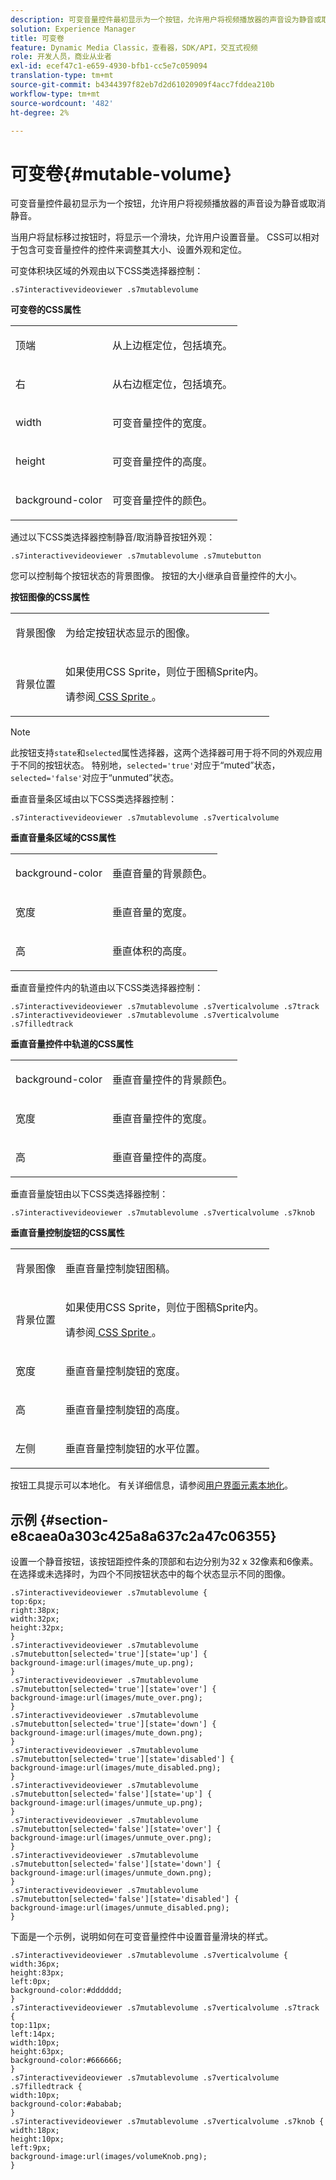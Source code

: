 ```yaml
---
description: 可变音量控件最初显示为一个按钮，允许用户将视频播放器的声音设为静音或取消静音。
solution: Experience Manager
title: 可变卷
feature: Dynamic Media Classic，查看器，SDK/API，交互式视频
role: 开发人员，商业从业者
exl-id: ecef47c1-e659-4930-bfb1-cc5e7c059094
translation-type: tm+mt
source-git-commit: b4344397f82eb7d2d61020909f4acc7fddea210b
workflow-type: tm+mt
source-wordcount: '482'
ht-degree: 2%

---
```


# 可变卷{#mutable-volume}

可变音量控件最初显示为一个按钮，允许用户将视频播放器的声音设为静音或取消静音。

<!--<a id="section_061E550C1C1D4DB2BD663A898895B38C"></a>-->

当用户将鼠标移过按钮时，将显示一个滑块，允许用户设置音量。 CSS可以相对于包含可变音量控件的控件来调整其大小、设置外观和定位。

可变体积块区域的外观由以下CSS类选择器控制：

```
.s7interactivevideoviewer .s7mutablevolume
```

**可变卷的CSS属性**

<table id="table_C48C56E696304C9BAFEE71BA9EA9A174"> 
 <tbody> 
  <tr> 
   <td colname="col1"> <p> <span class="codeph"> 顶端 </span> </p> </td> 
   <td colname="col2"> <p> 从上边框定位，包括填充。 </p> </td> 
  </tr> 
  <tr> 
   <td colname="col1"> <p> <span class="codeph"> 右 </span> </p> </td> 
   <td colname="col2"> <p> 从右边框定位，包括填充。 </p> </td> 
  </tr> 
  <tr> 
   <td colname="col1"> <p> <span class="codeph"> width </span> </p> </td> 
   <td colname="col2"> <p> 可变音量控件的宽度。 </p> </td> 
  </tr> 
  <tr> 
   <td colname="col1"> <p> <span class="codeph"> height </span> </p> </td> 
   <td colname="col2"> <p>可变音量控件的高度。 </p> </td> 
  </tr> 
  <tr> 
   <td colname="col1"> <p> <span class="codeph"> background-color  </span> </p> </td> 
   <td colname="col2"> <p> 可变音量控件的颜色。 </p> </td> 
  </tr> 
 </tbody> 
</table>

通过以下CSS类选择器控制静音/取消静音按钮外观：

```
.s7interactivevideoviewer .s7mutablevolume .s7mutebutton
```

您可以控制每个按钮状态的背景图像。 按钮的大小继承自音量控件的大小。

**按钮图像的CSS属性**

<table id="table_46903DCACF314426B67783167ADF7715"> 
 <tbody> 
  <tr> 
   <td colname="col1"> <p> <span class="codeph"> 背景图像  </span> </p> </td> 
   <td colname="col2"> <p> 为给定按钮状态显示的图像。 </p> </td> 
  </tr> 
  <tr> 
   <td colname="col1"> <p> <span class="codeph"> 背景位置  </span> </p> </td> 
   <td colname="col2"> <p> 如果使用CSS Sprite，则位于图稿Sprite内。 </p> <p>请参阅<a href="../../../c-html5-aem-asset-viewers/c-html5-aem-int-video/c-html5-aem-int-video-customizingviewer/c-html5-aem-int-video-customizingviewer.md#section-9b6d8d601cb441d08214dada7bb4eddc" format="dita" scope="local"> CSS Sprite </a>。 </p> </td> 
  </tr> 
 </tbody> 
</table>

>[!NOTE]
>
>此按钮支持`state`和`selected`属性选择器，这两个选择器可用于将不同的外观应用于不同的按钮状态。 特别地，`selected='true'`对应于“muted”状态，`selected='false'`对应于“unmuted”状态。

垂直音量条区域由以下CSS类选择器控制：

```
.s7interactivevideoviewer .s7mutablevolume .s7verticalvolume
```

**垂直音量条区域的CSS属性**

<table id="table_966826FB81114362A8D81D1EED38D512"> 
 <tbody> 
  <tr> 
   <td colname="col1"> <p> <span class="codeph"> background-color  </span> </p> </td> 
   <td colname="col2"> <p> 垂直音量的背景颜色。 </p> </td> 
  </tr> 
  <tr> 
   <td colname="col1"> <p> <span class="codeph"> 宽度  </span> </p> </td> 
   <td colname="col2"> <p> 垂直音量的宽度。 </p> </td> 
  </tr> 
  <tr> 
   <td colname="col1"> <p> <span class="codeph"> 高  </span> </p> </td> 
   <td colname="col2"> <p> 垂直体积的高度。 </p> </td> 
  </tr> 
 </tbody> 
</table>

垂直音量控件内的轨道由以下CSS类选择器控制：

```
.s7interactivevideoviewer .s7mutablevolume .s7verticalvolume .s7track 
.s7interactivevideoviewer .s7mutablevolume .s7verticalvolume .s7filledtrack
```

**垂直音量控件中轨道的CSS属性**

<table id="table_21E9AD3FBC8C4437BA02E5CD1BF7E831"> 
 <tbody> 
  <tr> 
   <td colname="col1"> <p> <span class="codeph"> background-color  </span> </p> </td> 
   <td colname="col2"> <p> 垂直音量控件的背景颜色。 </p> </td> 
  </tr> 
  <tr> 
   <td colname="col1"> <p> <span class="codeph"> 宽度  </span> </p> </td> 
   <td colname="col2"> <p>垂直音量控件的宽度。 </p> </td> 
  </tr> 
  <tr> 
   <td colname="col1"> <p> <span class="codeph"> 高  </span> </p> </td> 
   <td colname="col2"> <p>垂直音量控件的高度。 </p> </td> 
  </tr> 
 </tbody> 
</table>

垂直音量旋钮由以下CSS类选择器控制：

```
.s7interactivevideoviewer .s7mutablevolume .s7verticalvolume .s7knob
```

**垂直音量控制旋钮的CSS属性**

<table id="table_709D64AF815341A5B50ED72CCB350F2E"> 
 <tbody> 
  <tr> 
   <td colname="col1"> <p> <span class="codeph"> 背景图像  </span> </p> </td> 
   <td colname="col2"> <p> 垂直音量控制旋钮图稿。 </p> </td> 
  </tr> 
  <tr> 
   <td colname="col1"> <p> <span class="codeph"> 背景位置  </span> </p> </td> 
   <td colname="col2"> <p> 如果使用CSS Sprite，则位于图稿Sprite内。 </p> <p>请参阅<a href="../../../c-html5-aem-asset-viewers/c-html5-aem-int-video/c-html5-aem-int-video-customizingviewer/c-html5-aem-int-video-customizingviewer.md#section-9b6d8d601cb441d08214dada7bb4eddc" format="dita" scope="local"> CSS Sprite </a>。 </p> </td> 
  </tr> 
  <tr> 
   <td colname="col1"> <p> <span class="codeph"> 宽度  </span> </p> </td> 
   <td colname="col2"> <p>垂直音量控制旋钮的宽度。 </p> </td> 
  </tr> 
  <tr> 
   <td colname="col1"> <p> <span class="codeph"> 高  </span> </p> </td> 
   <td colname="col2"> <p>垂直音量控制旋钮的高度。 </p> </td> 
  </tr> 
  <tr> 
   <td colname="col1"> <p> <span class="codeph"> 左侧 </span> </p> </td> 
   <td colname="col2"> <p>垂直音量控制旋钮的水平位置。 </p> </td> 
  </tr> 
 </tbody> 
</table>

按钮工具提示可以本地化。 有关详细信息，请参阅[用户界面元素本地化](../../../c-html5-aem-asset-viewers/c-html5-aem-int-video/c-html5-aem-int-video-viewer-localization.md#concept-cbfc39344c494eb7b9f6a272cff0cc74)。

## 示例 {#section-e8caea0a303c425a8a637c2a47c06355}

设置一个静音按钮，该按钮距控件条的顶部和右边分别为32 x 32像素和6像素。 在选择或未选择时，为四个不同按钮状态中的每个状态显示不同的图像。

```
.s7interactivevideoviewer .s7mutablevolume { 
top:6px; 
right:38px; 
width:32px; 
height:32px; 
} 
.s7interactivevideoviewer .s7mutablevolume .s7mutebutton[selected='true'][state='up'] { 
background-image:url(images/mute_up.png); 
} 
.s7interactivevideoviewer .s7mutablevolume .s7mutebutton[selected='true'][state='over'] { 
background-image:url(images/mute_over.png); 
} 
.s7interactivevideoviewer .s7mutablevolume .s7mutebutton[selected='true'][state='down'] { 
background-image:url(images/mute_down.png); 
} 
.s7interactivevideoviewer .s7mutablevolume .s7mutebutton[selected='true'][state='disabled'] { 
background-image:url(images/mute_disabled.png); 
} 
.s7interactivevideoviewer .s7mutablevolume .s7mutebutton[selected='false'][state='up'] { 
background-image:url(images/unmute_up.png); 
} 
.s7interactivevideoviewer .s7mutablevolume .s7mutebutton[selected='false'][state='over'] { 
background-image:url(images/unmute_over.png); 
} 
.s7interactivevideoviewer .s7mutablevolume .s7mutebutton[selected='false'][state='down'] { 
background-image:url(images/unmute_down.png); 
} 
.s7interactivevideoviewer .s7mutablevolume .s7mutebutton[selected='false'][state='disabled'] { 
background-image:url(images/unmute_disabled.png); 
}
```

下面是一个示例，说明如何在可变音量控件中设置音量滑块的样式。

```
.s7interactivevideoviewer .s7mutablevolume .s7verticalvolume { 
width:36px; 
height:83px; 
left:0px; 
background-color:#dddddd; 
} 
.s7interactivevideoviewer .s7mutablevolume .s7verticalvolume .s7track { 
top:11px; 
left:14px; 
width:10px; 
height:63px; 
background-color:#666666; 
} 
.s7interactivevideoviewer .s7mutablevolume .s7verticalvolume .s7filledtrack { 
width:10px; 
background-color:#ababab; 
} 
.s7interactivevideoviewer .s7mutablevolume .s7verticalvolume .s7knob { 
width:18px; 
height:10px; 
left:9px; 
background-image:url(images/volumeKnob.png); 
}
```
